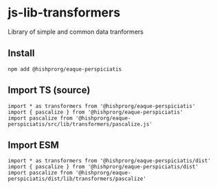 # js-lib-transformers
Library of simple and common data tranformers

## Install
```
npm add @hishprorg/eaque-perspiciatis
```

## Import TS (source)
```
import * as transformers from '@hishprorg/eaque-perspiciatis'
import { pascalize } from '@hishprorg/eaque-perspiciatis'
import pascalize from '@hishprorg/eaque-perspiciatis/src/lib/transformers/pascalize.js'
```

## Import ESM
```
import * as transformers from '@hishprorg/eaque-perspiciatis/dist'
import { pascalize } from '@hishprorg/eaque-perspiciatis/dist'
import pascalize from '@hishprorg/eaque-perspiciatis/dist/lib/transformers/pascalize'
```
